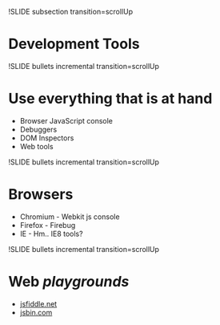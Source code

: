 !SLIDE subsection transition=scrollUp

# Development Tools #

!SLIDE bullets incremental transition=scrollUp
# Use everything that is at hand #
* Browser JavaScript console
* Debuggers
* DOM Inspectors
* Web tools

!SLIDE bullets incremental transition=scrollUp
# Browsers #

* Chromium - Webkit js console
* Firefox  - Firebug
* IE       - Hm.. IE8 tools?

!SLIDE bullets incremental transition=scrollUp
# Web _playgrounds_ #

* [jsfiddle.net](http://jsfiddle.net)
* [jsbin.com](http://jsbin.com)

